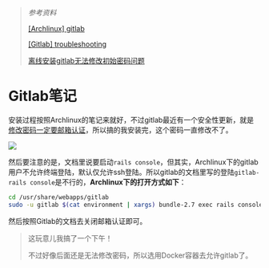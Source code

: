 > *参考资料*
>
> [[Archlinux] gitlab](https://wiki.archlinux.org/title/GitLab)
>
> [[Gitlab] troubleshooting](https://docs.gitlab.com/ee/security/reset_user_password.html#troubleshooting)
>
> [离线安装gitlab无法修改初始密码问题](https://jingyan.baidu.com/article/c1465413527ae54afcfc4caa.html)

# Gitlab笔记

安装过程按照Archlinux的笔记来就好，不过gitlab最近有一个安全性更新，就是[修改密码一定要邮箱认证](https://docs.gitlab.com/ee/user/upgrade_email_bypass.html)，所以搞的我安装完，这个密码一直修改不了。

![](../../../../../Changes729_image/raw/main/ln/GitLab/65ba880b312105610841cb5a08aee8d7582a6a75.jpg)

然后要注意的是，文档里说要启动`rails console`，但其实，Archlinux下的gitlab用户不允许终端登陆，默认仅允许ssh登陆。所以gitlab的文档里写的登陆`gitlab-rails console`是不行的，**Archlinux下的打开方式如下**：

```sh
cd /usr/share/webapps/gitlab
sudo -u gitlab $(cat environment | xargs) bundle-2.7 exec rails console
```

然后按照Gitlab的文档去关闭邮箱认证即可。



> 这玩意儿我搞了一个下午！
>
> 不过好像后面还是无法修改密码，所以选用Docker容器去允许gitlab了。

